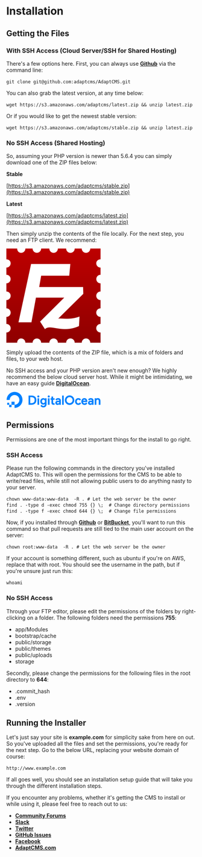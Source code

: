 # Installation

## Getting the Files

### With SSH Access \(Cloud Server/SSH for Shared Hosting\)

There's a few options here. First, you can always use [**Github**](https://github.com/adaptcms/adaptcms) via the command line:

```
git clone git@github.com:adaptcms/AdaptCMS.git
```

You can also grab the latest version, at any time below:

```
wget https://s3.amazonaws.com/adaptcms/latest.zip && unzip latest.zip
```

Or if you would like to get the newest stable version:

```
wget https://s3.amazonaws.com/adaptcms/stable.zip && unzip latest.zip
```

### No SSH Access \(Shared Hosting\)

So, assuming your PHP version is newer than 5.6.4 you can simply download one of the ZIP files below:

**Stable**

[https://s3.amazonaws.com/adaptcms/stable.zip](https://s3.amazonaws.com/adaptcms/stable.zip)

**Latest**

[https://s3.amazonaws.com/adaptcms/latest.zip](https://s3.amazonaws.com/adaptcms/latest.zip)

Then simply unzip the contents of the file locally. For the next step, you need an FTP client. We recommend:

[![](/assets/rsz_filezilla-logo.png)](https://filezilla-project.org/download.php?type=client)

Simply upload the contents of the ZIP file, which is a mix of folders and files, to your web host.

No SSH access and your PHP version aren't new enough? We highly recommend the below cloud server host. While it might be intimidating, we have an easy guide [**DigitalOcean**](https://m.do.co/c/083895eaa907).

[![](/assets/rsz_do_logo_horizontal_blue-3db19536.png)](https://m.do.co/c/083895eaa907)

## Permissions

Permissions are one of the most important things for the install to go right.

### SSH Access

Please run the following commands in the directory you've installed AdaptCMS to. This will open the permissions for the CMS to be able to write/read files, while still not allowing public users to do anything nasty to your server.

```
chown www-data:www-data  -R . # Let the web server be the owner
find . -type d -exec chmod 755 {} \;  # Change directory permissions
find . -type f -exec chmod 644 {} \;  # Change file permissions
```

Now, if you installed through [**Github**](https://github.com/adaptcms/adaptcms) or [**BitBucket**](https://bitbucket.org/charliepage7/adaptcms), you'll want to run this command so that pull requests are still tied to the main user account on the server:

```
chown root:www-data  -R . # Let the web server be the owner
```

If your account is something different, such as ubuntu if you're on AWS, replace that with root. You should see the username in the path, but if you're unsure just run this:

```
whoami
```

### No SSH Access

Through your FTP editor, please edit the permissions of the folders by right-clicking on a folder. The following folders need the permissions **755**:

* app/Modules
* bootstrap/cache
* public/storage
* public/themes
* public/uploads
* storage

Secondly, please change the permissions for the following files in the root directory to **644**:

* .commit\_hash
* .env
* .version

## Running the Installer

Let's just say your site is **example.com** for simplicity sake from here on out. So you've uploaded all the files and set the permissions, you're ready for the next step. Go to the below URL, replacing your website domain of course:

```
http://www.example.com
```

If all goes well, you should see an installation setup guide that will take you through the different installation steps.

If you encounter any problems, whether it's getting the CMS to install or while using it, please feel free to reach out to us:

* [**Community Forums**](https://www.adaptcms.com/community)
* [**Slack**](https://www.adaptcms.com/slack)
* [**Twitter**](https://twitter.com/adaptcms)
* [**GitHub Issues**](https://github.com/adaptcms/AdaptCMS/issues)
* [**Facebook**](https://www.facebook.com/AdaptCMS-104913829614704/)
* [**AdaptCMS.com**](https://www.adaptcms.com)



